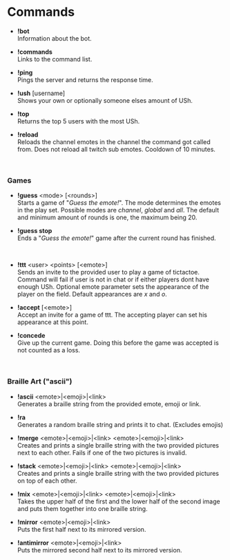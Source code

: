 # Commands

* __!bot__  
  Information about the bot.
  
* __!commands__  
Links to the command list.

* __!ping__  
Pings the server and returns the response time.

* __!ush__ [username]  
Shows your own or optionally someone elses amount of USh.

* __!top__  
Returns the top 5 users with the most USh.

* __!reload__  
Reloads the channel emotes in the channel the command got called from. Does not reload all twitch sub emotes. Cooldown of 10 minutes.

<br>

### Games

* __!guess__ \<mode\> [\<rounds\>]  
Starts a game of "*Guess the emote!*". The mode determines the emotes in the play set. Possible modes are *channel*, *global* and *all*.  The default and minimum amount of rounds is one, the maximum being 20. 

* __!guess stop__  
Ends a "*Guess the emote!*" game after the current round has finished.

<br>

* __!ttt__ \<user\> \<points\> [\<emote\>]  
Sends an invite to the provided user to play a game of tictactoe. Command will fail if user is not in chat or if either players dont have enough USh. Optional emote parameter sets the appearance of the player on the field. Default appearances are *x* and *o*.

* __!accept__ [\<emote\>]  
Accept an invite for a game of ttt. The accepting player can set his appearance at this point.

* __!concede__  
Give up the current game. Doing this before the game was accepted is not counted as a loss.

<br>

### Braille Art ("ascii")

* __!ascii__ \<emote\>|\<emoji\>|\<link\>  
Generates a braille string from the provided emote, emoji or link.

* __!ra__   
Generates a random braille string and prints it to chat. (Excludes emojis)

* __!merge__ \<emote\>|\<emoji\>|\<link\>  \<emote\>|\<emoji\>|\<link\>    
Creates and prints a single braille string with the two provided pictures next to each other. Fails if one of the two pictures is invalid.

* __!stack__ \<emote\>|\<emoji\>|\<link\>  \<emote\>|\<emoji\>|\<link\>    
Creates and prints a single braille string with the two provided pictures on top of each other.

* __!mix__ \<emote\>|\<emoji\>|\<link\>  \<emote\>|\<emoji\>|\<link\>    
Takes the upper half of the first and the lower half of the second image and puts them together into one braille string.

* __!mirror__ \<emote\>|\<emoji\>|\<link\>    
Puts the first half next to its mirrored version.

* __!antimirror__ \<emote\>|\<emoji\>|\<link\>    
Puts the mirrored second half next to its mirrored version.
